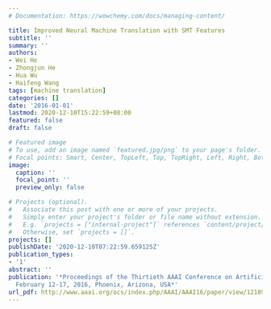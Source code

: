 ```yaml
---
# Documentation: https://wowchemy.com/docs/managing-content/

title: Improved Neural Machine Translation with SMT Features
subtitle: ''
summary: ''
authors:
- Wei He
- Zhongjun He
- Hua Wu
- Haifeng Wang
tags: [machine translation]
categories: []
date: '2016-01-01'
lastmod: 2020-12-10T15:22:59+08:00
featured: false
draft: false

# Featured image
# To use, add an image named `featured.jpg/png` to your page's folder.
# Focal points: Smart, Center, TopLeft, Top, TopRight, Left, Right, BottomLeft, Bottom, BottomRight.
image:
  caption: ''
  focal_point: ''
  preview_only: false

# Projects (optional).
#   Associate this post with one or more of your projects.
#   Simply enter your project's folder or file name without extension.
#   E.g. `projects = ["internal-project"]` references `content/project/deep-learning/index.md`.
#   Otherwise, set `projects = []`.
projects: []
publishDate: '2020-12-10T07:22:59.659125Z'
publication_types:
- '1'
abstract: ''
publication: '*Proceedings of the Thirtieth AAAI Conference on Artificial Intelligence,
  February 12-17, 2016, Phoenix, Arizona, USA*'
url_pdf: http://www.aaai.org/ocs/index.php/AAAI/AAAI16/paper/view/12189
---
```


